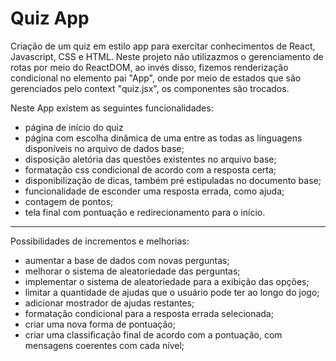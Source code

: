 # Quiz App

Criação de um quiz em estilo app para exercitar conhecimentos de React, Javascript, CSS e HTML.
Neste projeto não utilizazmos o gerenciamento de rotas por meio do ReactDOM, ao invés disso, fizemos renderização condicional no elemento pai "App", onde por meio de estados que são gerenciados pelo context "quiz.jsx", os componentes são trocados.

Neste App existem as seguintes funcionalidades:

- página de início do quiz
- página com escolha dinâmica de uma entre as todas as linguagens disponíveis no arquivo de dados base;
- disposição aletória das questões existentes no arquivo base;
- formatação css condicional de acordo com a resposta certa;
- disponibilização de dicas, também pré estipuladas no documento base;
- funcionalidade de esconder uma resposta errada, como ajuda;
- contagem de pontos;
- tela final com pontuação e redirecionamento para o início.

---

Possibilidades de incrementos e melhorias:

- aumentar a base de dados com novas perguntas;
- melhorar o sistema de aleatoriedade das perguntas;
- implementar o sistema de aleatoriedade para a exibição das opções;
- limitar a quantidade de ajudas que o usuário pode ter ao longo do jogo;
- adicionar mostrador de ajudas restantes;
- formatação condicional para a resposta errada selecionada;
- criar uma nova forma de pontuação;
- criar uma classificação final de acordo com a pontuação, com mensagens coerentes com cada nível;
